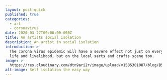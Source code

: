 ```yaml
---
layout: post-quick
published: true
categories:
  - art
  - coronavirus
date: 2020-03-27T00:00:00.000Z
title: An artists social isolation
description: An artist in social isolation
introduction: >-
  The corona virus epidemic will have a severe effect not just on everyone's
  life and livelihood, but on the local sarts and crafts scene too.
image: >-
  https://res.cloudinary.com/dtn9ari2r/image/upload/v1585301087/blog/B5AF2396-7490-46F8-92B8-BADC40D427DE.jpg
alt-image: Self isolation the easy way
---
```

